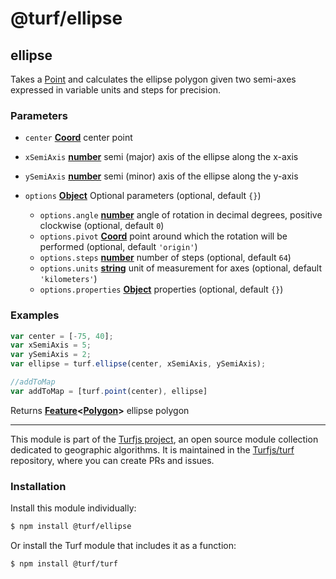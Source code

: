 # @turf/ellipse

<!-- Generated by documentation.js. Update this documentation by updating the source code. -->

## ellipse

Takes a [Point][1] and calculates the ellipse polygon given two semi-axes expressed in variable units and steps for precision.

### Parameters

*   `center` **[Coord][2]** center point
*   `xSemiAxis` **[number][3]** semi (major) axis of the ellipse along the x-axis
*   `ySemiAxis` **[number][3]** semi (minor) axis of the ellipse along the y-axis
*   `options` **[Object][4]** Optional parameters (optional, default `{}`)

    *   `options.angle` **[number][3]** angle of rotation in decimal degrees, positive clockwise (optional, default `0`)
    *   `options.pivot` **[Coord][2]** point around which the rotation will be performed (optional, default `'origin'`)
    *   `options.steps` **[number][3]** number of steps (optional, default `64`)
    *   `options.units` **[string][5]** unit of measurement for axes (optional, default `'kilometers'`)
    *   `options.properties` **[Object][4]** properties (optional, default `{}`)

### Examples

```javascript
var center = [-75, 40];
var xSemiAxis = 5;
var ySemiAxis = 2;
var ellipse = turf.ellipse(center, xSemiAxis, ySemiAxis);

//addToMap
var addToMap = [turf.point(center), ellipse]
```

Returns **[Feature][6]<[Polygon][7]>** ellipse polygon

[1]: https://tools.ietf.org/html/rfc7946#section-3.1.2

[2]: https://tools.ietf.org/html/rfc7946#section-3.1.1

[3]: https://developer.mozilla.org/docs/Web/JavaScript/Reference/Global_Objects/Number

[4]: https://developer.mozilla.org/docs/Web/JavaScript/Reference/Global_Objects/Object

[5]: https://developer.mozilla.org/docs/Web/JavaScript/Reference/Global_Objects/String

[6]: https://tools.ietf.org/html/rfc7946#section-3.2

[7]: https://tools.ietf.org/html/rfc7946#section-3.1.6

<!-- This file is automatically generated. Please don't edit it directly:
if you find an error, edit the source file (likely index.js), and re-run
./scripts/generate-readmes in the turf project. -->

---

This module is part of the [Turfjs project](http://turfjs.org/), an open source
module collection dedicated to geographic algorithms. It is maintained in the
[Turfjs/turf](https://github.com/Turfjs/turf) repository, where you can create
PRs and issues.

### Installation

Install this module individually:

```sh
$ npm install @turf/ellipse
```

Or install the Turf module that includes it as a function:

```sh
$ npm install @turf/turf
```
